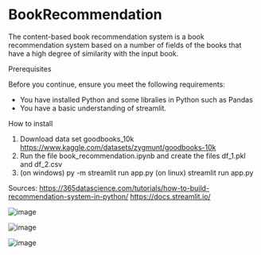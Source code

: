 # BookRecommendation

The content-based book recommendation system is a book recommendation system based on a number of fields of the books that have a high degree of similarity with the input book.

Prerequisites

Before you continue, ensure you meet the following requirements:

* You have installed Python and some libralies in Python such as Pandas 
* You have a basic understanding of streamlit.

How to install
1. Download data set goodbooks_10k
https://www.kaggle.com/datasets/zygmunt/goodbooks-10k
2. Run the file book_recommendation.ipynb and create the files df_1.pkl and df_2.csv
3. (on windows) py -m streamlit run app.py
   (on linux) streamlit run app.py
   
Sources:
https://365datascience.com/tutorials/how-to-build-recommendation-system-in-python/
https://docs.streamlit.io/

![image](https://github.com/Hainguyendangduc/BookRecommendation/assets/77379426/cbdc128d-db41-43bb-b628-53ffad954bc5)

![image](https://github.com/Hainguyendangduc/BookRecommendation/assets/77379426/25ccf8a9-cf61-42bb-b9fd-c37f299e997a)

![image](https://github.com/Hainguyendangduc/BookRecommendation/assets/77379426/c1630632-f6e1-43af-84ae-856b198844af)

